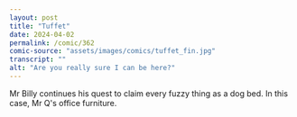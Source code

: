 ```yaml
---
layout: post
title: "Tuffet"
date: 2024-04-02
permalink: /comic/362
comic-source: "assets/images/comics/tuffet_fin.jpg"
transcript: ""
alt: "Are you really sure I can be here?"
---
```

Mr Billy continues his quest to claim every fuzzy thing as a dog bed. In this case, Mr Q's office furniture. 
